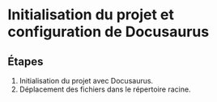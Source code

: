 ﻿# Initialisation du projet et configuration de Docusaurus

## Étapes
1. Initialisation du projet avec Docusaurus.
2. Déplacement des fichiers dans le répertoire racine.
